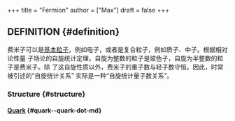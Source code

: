 +++
title = "Fermion"
author = ["Max"]
draft = false
+++

## DEFINITION {#definition}

费米子可以是[基本粒子](elementary-particle.md)，例如电子，或者是复合粒子，例如质子、中子。根据相对论性量
子场论的自旋统计定理，自旋为整数的粒子是玻色子，自旋为半整数的粒子是费米子。除
了这自旋性质以外，费米子的重子数与轻子数守恒。因此，时常被引述的“自旋统计关系”
实际是一种“自旋统计量子数关系”。


### Structure {#structure}


#### [Quark](quark.md) {#quark--quark-dot-md}
